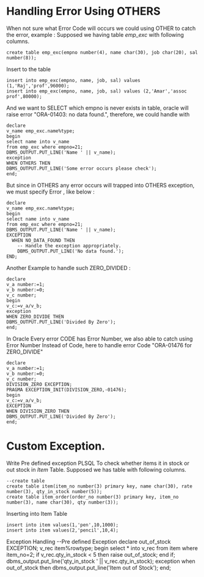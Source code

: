 # Handling Error Using OTHERS

When not sure what Error Code will occurs we could using OTHER to catch the error, example :
Supposed we having table _emp_exc_ with following columns.
```
create table emp_exc(empno number(4), name char(30), job char(20), sal number(8));
```

Insert to the table
```
insert into emp_exc(empno, name, job, sal) values (1,'Raj','prof',96000);
insert into emp_exc(empno, name, job, sal) values (2,'Amar','assoc prof',80000);
```

And we want to SELECT which empno is never exists in table, oracle will raise error  "ORA-01403: no data found.", therefore, we could handle with
```
declare
v_name emp_exc.name%type;
begin
select name into v_name 
from emp_exc where empno=21;
DBMS_OUTPUT.PUT_LINE('Name ' || v_name);
exception
WHEN OTHERS THEN
DBMS_OUTPUT.PUT_LINE('Some error occurs please check');
end;
```

But since in OTHERS any error occurs will trapped into OTHERS exception, we must specify Error , like below :
```
declare
v_name emp_exc.name%type;
begin
select name into v_name 
from emp_exc where empno=21;
DBMS_OUTPUT.PUT_LINE('Name ' || v_name);
EXCEPTION
  WHEN NO_DATA_FOUND THEN
    -- Handle the exception appropriately.
    DBMS_OUTPUT.PUT_LINE('No data found.');
END;
```
Another Example to handle such ZERO_DIVIDED :
```
declare
v_a number:=1;
v_b number:=0;
v_c number;
begin
v_c:=v_a/v_b;
exception
WHEN ZERO_DIVIDE THEN
DBMS_OUTPUT.PUT_LINE('Divided By Zero');
end;
```

In Oracle Every error CODE has Error Number, we also able to catch using Error Number Instead of Code, here to handle error Code "ORA-01476 for ZERO_DIVIDE"
```
declare
v_a number:=1;
v_b number:=0;
v_c number;
DIVISION_ZERO EXCEPTION;
PRAGMA EXCEPTION_INIT(DIVISION_ZERO,-01476);
begin
v_c:=v_a/v_b;
EXCEPTION
WHEN DIVISION_ZERO THEN
DBMS_OUTPUT.PUT_LINE('Divided By Zero');
end;
```

# Custom Exception.
Write Pre defined exception PLSQL To check whether items it in stock or out stock in _Item_ Table.
Supposed we has table with following columns.
```
--create table
create table item(item_no number(3) primary key, name char(30), rate number(3), qty_in_stock number(5));
create table item_order(order_no number(3) primary key, item_no number(3), name char(30), qty number(3));
```
Inserting into Item Table
```
insert into item values(1,'pen',10,1000);
insert into item values(2,'pencil',10,4);
```
Exception Handling 
--Pre defined Exception
declare 
out_of_stock EXCEPTION;
v_rec item%rowtype;
begin
select * into v_rec from item where item_no=2;
if v_rec.qty_in_stock < 5 then
    raise out_of_stock;
end if;
dbms_output.put_line('qty_in_stock ' || v_rec.qty_in_stock);
exception
when out_of_stock then
dbms_output.put_line('Item out of Stock');
end;
```
